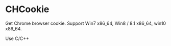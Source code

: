# CHCookie

Get Chrome browser cookie. Support Win7 x86_64, Win8 / 8.1 x86_64, win10 x86_64.

Use C/C++
